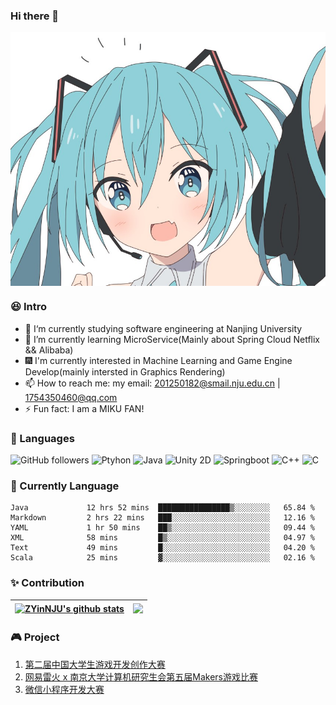 ### Hi there 👋

<!--
**Martin7-1/Martin7-1** is a ✨ _special_ ✨ repository because its `README.md` (this file) appears on your GitHub profile.
-->

<div align="center">
<img hight="300" width="700" alt="JPG" align="center" src="https://github.com/Martin7-1/Martin7-1/blob/main/assets/miku.jpg">
</div>

### 😆 Intro

* 🔭 I‘m currently studying software engineering at Nanjing University
* 🌱 I’m currently learning MicroService(Mainly about Spring Cloud Netflix && Alibaba)
* 🎆 I'm currently interested in Machine Learning and Game Engine Develop(mainly intersted in Graphics Rendering)
* 📫 How to reach me: my email: 201250182@smail.nju.edu.cn | 1754350460@qq.com
* ⚡ Fun fact: I am a MIKU FAN!


### 💬 Languages

![GitHub followers](https://img.shields.io/github/followers/Martin7-1?style=social) ![Ptyhon](https://img.shields.io/badge/python-3.9-orange) ![Java](https://img.shields.io/badge/java-1.8-red) ![Unity 2D](https://img.shields.io/badge/Unity2D-2020.3LTS-yellow) ![Springboot](https://img.shields.io/badge/Springboot-2.6+-brightgreen) ![C++](https://img.shields.io/badge/C++-gcc9.0+-blue) ![C](https://img.shields.io/badge/C-gcc9.0+-blue)

### 🧸 Currently Language

<!--START_SECTION:waka-->

```text
Java             12 hrs 52 mins  ████████████████▒░░░░░░░░   65.84 %
Markdown         2 hrs 22 mins   ███░░░░░░░░░░░░░░░░░░░░░░   12.16 %
YAML             1 hr 50 mins    ██▒░░░░░░░░░░░░░░░░░░░░░░   09.44 %
XML              58 mins         █▒░░░░░░░░░░░░░░░░░░░░░░░   04.97 %
Text             49 mins         █░░░░░░░░░░░░░░░░░░░░░░░░   04.20 %
Scala            25 mins         ▓░░░░░░░░░░░░░░░░░░░░░░░░   02.16 %
```

<!--END_SECTION:waka-->

### ✨ Contribution

| <a href="https://github.com/anuraghazra/github-readme-stats"><img align="center" src="https://github-readme-stats.vercel.app/api?username=Martin7-1&count_private=true&count_private=true&theme=tokyonight&include_all_commits=true&hide_border=true" alt="ZYinNJU's github stats" /></a> | <a href="https://github.com/anuraghazra/github-readme-stats"><img align="center" src="https://github-readme-stats.vercel.app/api/top-langs/?username=Martin7-1&layout=compact&theme=tokyonight&hide_border=true" /></a> |
| ------------- | ------------- |

### 🎮 Project

1. [第二届中国大学生游戏开发创作大赛](https://www.bilibili.com/video/BV1uB4y1U7cs?spm_id_from=333.999.0.0)
2. [网易雷火 x 南京大学计算机研究生会第五届Makers游戏比赛](https://www.bilibili.com/video/BV1hq4y1u71m?spm_id_from=333.999.0.0)
3. [微信小程序开发大赛](https://www.bilibili.com/video/BV1xN4y1g7AS?spm_id_from=333.999.0.0&vd_source=ebbb8f26287895ee10e68ba66dded3d9)

